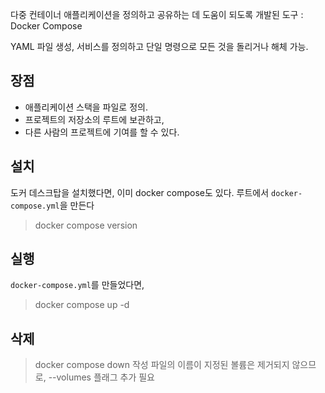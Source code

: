 다중 컨테이너 애플리케이션을 정의하고 공유하는 데 도움이 되도록 개발된 도구 : Docker Compose

YAML 파일 생성, 서비스를 정의하고 단일 명령으로 모든 것을 돌리거나 해체 가능.

## 장점
- 애플리케이션 스택을 파일로 정의. 
- 프로젝트의 저장소의 루트에 보관하고, 
- 다른 사람의 프로젝트에 기여를 할 수 있다. 

## 설치

도커 데스크탑을 설치했다면, 이미 docker compose도 있다. 
루트에서 `docker-compose.yml`을 만든다
> docker compose version

## 실행
`docker-compose.yml`를 만들었다면, 
>docker compose up -d

## 삭제
> docker compose down
 작성 파일의 이름이 지정된 볼륨은 제거되지 않으므로, --volumes 플래그 추가 필요